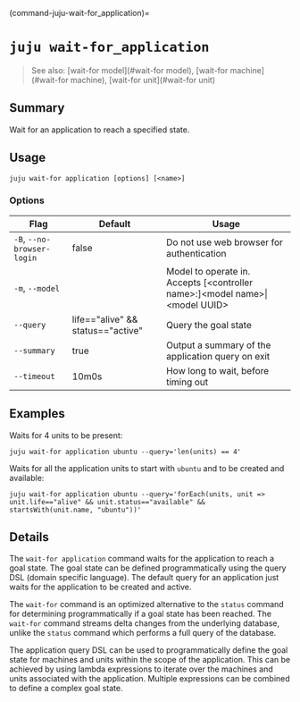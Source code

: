 (command-juju-wait-for_application)=
# `juju wait-for_application`
> See also: [wait-for model](#wait-for model), [wait-for machine](#wait-for machine), [wait-for unit](#wait-for unit)

## Summary
Wait for an application to reach a specified state.

## Usage
```juju wait-for application [options] [<name>]```

### Options
| Flag | Default | Usage |
| --- | --- | --- |
| `-B`, `--no-browser-login` | false | Do not use web browser for authentication |
| `-m`, `--model` |  | Model to operate in. Accepts [&lt;controller name&gt;:]&lt;model name&gt;&#x7c;&lt;model UUID&gt; |
| `--query` | life=="alive" &amp;&amp; status=="active" | Query the goal state |
| `--summary` | true | Output a summary of the application query on exit |
| `--timeout` | 10m0s | How long to wait, before timing out |

## Examples

Waits for 4 units to be present:

    juju wait-for application ubuntu --query='len(units) == 4'

Waits for all the application units to start with `ubuntu` and to be created
and available:

    juju wait-for application ubuntu --query='forEach(units, unit => unit.life=="alive" && unit.status=="available" && startsWith(unit.name, "ubuntu"))'


## Details

The `wait-for application` command waits for the application to reach a goal
state. The goal state can be defined programmatically using the query DSL
(domain specific language). The default query for an application just waits
for the application to be created and active.

The `wait-for` command is an optimized alternative to the `status` command for
determining programmatically if a goal state has been reached. The `wait-for`
command streams delta changes from the underlying database, unlike the `status`
command which performs a full query of the database.

The application query DSL can be used to programmatically define the goal state
for machines and units within the scope of the application. This can
be achieved by using lambda expressions to iterate over the machines and units
associated with the application. Multiple expressions can be combined to define
a complex goal state.